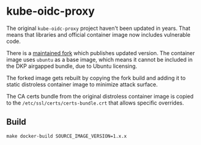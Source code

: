 # kube-oidc-proxy

The original `kube-oidc-proxy` project haven't been updated in years. That means that libraries and official container image now includes vulnerable code.

There is a [maintained fork](https://www.tremolosecurity.com/post/updating-kube-oidc-proxy) which publishes updated version. The container image uses `ubuntu` as a base image, which means it cannot be included in the DKP airgapped bundle, due to Ubuntu licensing.

The forked image gets rebuilt by copying the fork build and adding it to static distroless container image to minimize attack surface.

The CA certs bundle from the original distroless container image is copied to the `/etc/ssl/certs/certs-bundle.crt` that allows specific overrides.

## Build

```
make docker-build SOURCE_IMAGE_VERSION=1.x.x
```

